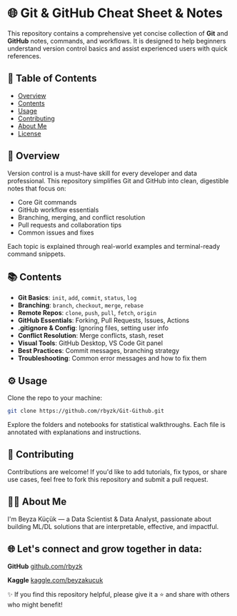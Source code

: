 # 🌐 Git & GitHub Cheat Sheet & Notes

This repository contains a comprehensive yet concise collection of **Git** and **GitHub** notes, commands, and workflows. It is designed to help beginners understand version control basics and assist experienced users with quick references.

## 📁 Table of Contents

- [Overview](#overview)
- [Contents](#contents)
- [Usage](#usage)
- [Contributing](#contributing)
- [About Me](#about-me)
- [License](#license)

## 🧠 Overview

Version control is a must-have skill for every developer and data professional. This repository simplifies Git and GitHub into clean, digestible notes that focus on:

- Core Git commands  
- GitHub workflow essentials  
- Branching, merging, and conflict resolution  
- Pull requests and collaboration tips  
- Common issues and fixes

Each topic is explained through real-world examples and terminal-ready command snippets.

## 📚 Contents

- **Git Basics**: `init`, `add`, `commit`, `status`, `log`  
- **Branching**: `branch`, `checkout`, `merge`, `rebase`  
- **Remote Repos**: `clone`, `push`, `pull`, `fetch`, `origin`  
- **GitHub Essentials**: Forking, Pull Requests, Issues, Actions  
- **.gitignore & Config**: Ignoring files, setting user info  
- **Conflict Resolution**: Merge conflicts, stash, reset  
- **Visual Tools**: GitHub Desktop, VS Code Git panel  
- **Best Practices**: Commit messages, branching strategy  
- **Troubleshooting**: Common error messages and how to fix them

## ⚙️ Usage

Clone the repo to your machine:

```bash
git clone https://github.com/rbyzk/Git-Github.git
   ```

Explore the folders and notebooks for statistical walkthroughs. Each file is annotated with explanations and instructions.

## 🤝 Contributing
Contributions are welcome! If you'd like to add tutorials, fix typos, or share use cases, feel free to fork this repository and submit a pull request.


## 👩‍💻 About Me
I'm Beyza Küçük — a Data Scientist & Data Analyst, passionate about building ML/DL solutions that are interpretable, effective, and impactful.


## 🌐 Let's connect and grow together in data:

**GitHub** [github.com/rbyzk](https://github.com/rbyzk)

**Kaggle** [kaggle.com/beyzakucuk](https://www.kaggle.com/beyzakucuk)

✨ If you find this repository helpful, please give it a ⭐ and share with others who might benefit!
